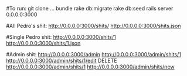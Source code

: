 #To run:
	git clone ...
	bundle
	rake db:migrate
	rake db:seed
	rails server
	0.0.0.0:3000

#All Pedro's shit:
	http://0.0.0.0:3000/shits/
	http://0.0.0.0:3000/shits.json

#Single Pedro shit:
	http://0.0.0.0:3000/shits/1
	http://0.0.0.0:3000/shits/1.json

#Admin shit:
	http://0.0.0.0:3000/admin
	http://0.0.0.0:3000/admin/shits/1
	http://0.0.0.0:3000/admin/shits/1/edit
	DELETE http://0.0.0.0:3000/admin/shits/1
	http://0.0.0.0:3000/admin/shits/new

